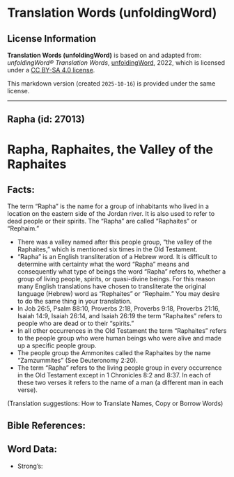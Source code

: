 # Translation Words (unfoldingWord)

## License Information

**Translation Words (unfoldingWord)** is based on and adapted from: _unfoldingWord® Translation Words_, [unfoldingWord](https://unfoldingword.org/utw), 2022, which is licensed under a [CC BY-SA 4.0 license](https://creativecommons.org/licenses/by-sa/4.0/legalcode.en).

This markdown version (created `2025-10-16`) is provided under the same license.



--------------------------------

## Rapha (id: 27013)

Rapha, Raphaites, the Valley of the Raphaites
=============================================

Facts:
------

The term “Rapha” is the name for a group of inhabitants who lived in a location on the eastern side of the Jordan river. It is also used to refer to dead people or their spirits. The “Rapha” are called “Raphaites” or “Rephaim.”

* There was a valley named after this people group, “the valley of the Raphaites,” which is mentioned six times in the Old Testament.
* “Rapha” is an English transliteration of a Hebrew word. It is difficult to determine with certainty what the word “Rapha” means and consequently what type of beings the word “Rapha” refers to, whether a group of living people, spirits, or quasi\-divine beings. For this reason many English translations have chosen to transliterate the original language (Hebrew) word as “Rephaites” or “Rephaim.” You may desire to do the same thing in your translation.
* In Job 26:5, Psalm 88:10, Proverbs 2:18, Proverbs 9:18, Proverbs 21:16, Isaiah 14:9, Isaiah 26:14, and Isaiah 26:19 the term “Raphaites” refers to people who are dead or to their “spirits.”
* In all other occurrences in the Old Testament the term “Raphaites” refers to the people group who were human beings who were alive and made up a specific people group.
* The people group the Ammonites called the Raphaites by the name “Zamzummites” (See Deuteronomy 2:20\).
* The term “Rapha” refers to the living people group in every occurrence in the Old Testament except in 1 Chronicles 8:2 and 8:37\. In each of these two verses it refers to the name of a man (a different man in each verse).

(Translation suggestions: How to Translate Names, Copy or Borrow Words)

Bible References:
-----------------

Word Data:
----------

* Strong’s:


